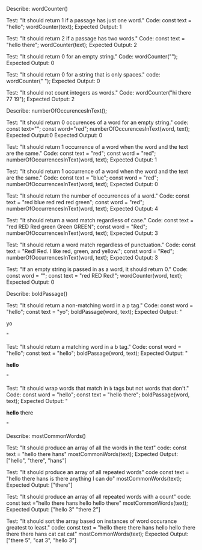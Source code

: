 Describe: wordCounter()

Test: "It should return 1 if a passage has just one word."
Code:
const text = "hello";
wordCounter(text);
Expected Output: 1

Test: "It should return 2 if a passage has two words."
Code:
const text = "hello there";
wordCounter(text);
Expected Output: 2

Test: "It should return 0 for an empty string."
Code: wordCounter("");
Expected Output: 0

Test: "It should return 0 for a string that is only spaces."
code: wordCounter("          ");
Expected Output: 0

Test: "It should not count integers as words."
Code: wordCounter("hi there 77 19");
Expected Output: 2



Describe: numberOfOccurencesInText();

Test: "It should return 0 occurences of a word for an empty string."
code:
const text="";
const word="red";
numberOfOccurencesInText(word, text);
Expected Output:0
Expected Output: 0

Test: "It should return 1 occurrence of a word when the word and the text are the same."
Code:
const text = "red";
const word = "red";
numberOfOccurrencesInText(word, text);
Expected Output: 1

Test: "It should return 1 occurrence of a word when the word and the text are the same."
Code:
const text = "blue";
const word = "red";
numberOfOccurrencesInText(word, text);
Expected Output: 0

Test: "It should return the number of occurrences of a word."
Code:
const text = "red blue red red red green";
const word = "red";
numberOfOccurrencesInText(word, text);
Expected Output: 4

Test: "It should return a word match regardless of case."
Code:
const text = "red RED Red green Green GREEN";
const word = "Red";
numberOfOccurrencesInText(word, text);
Expected Output: 3

Test: "It should return a word match regardless of punctuation."
Code:
const text = "Red! Red. I like red, green, and yellow.";
const word = "Red";
numberOfOccurrencesInText(word, text);
Expected Output: 3

Test: "If an empty string is passed in as a word, it should return 0."
Code:
const word = "";
const text = "red RED Red!";
wordCounter(word, text);
Expected Output: 0

Describe: boldPassage()

Test: "It should return a non-matching word in a p tag."
Code:
const word = "hello";
const text = "yo";
boldPassage(word, text);
Expected Output: "<p>yo</p>"

Test: "It should return a matching word in a b tag."
Code:
const word = "hello";
const text = "hello";
boldPassage(word, text);
Expected Output: "<p><b>hello</b></p>"

Test: "It should wrap words that match in `b` tags but not words that don't."
Code:
const word = "hello";
const text = "hello there";
boldPassage(word, text);
Expected Output: "<p><b>hello</b> there</p>"


Describe: mostCommonWords()

Test: "It should produce an array of all the words in the text"
code:
const text = "hello there hans"
mostCommonWords(text);
Expected Output: ["hello", "there", "hans"]

Test: "It should produce an array of all repeated words"
code
const text = "hello there hans is there anything I can do"
mostCommonWords(text);
Expected Output: ["there"]

Test: "It should produce an array of all repeated words with a count"
code:
const text ="hello there hans hello hello there"
mostCommonWords(text);
Expected Output: ["hello 3" "there 2"]

Test: "It should sort the array based on instances of word occurance greatest to least."
code:
const text = "hello there there hans hello hello there there there hans cat cat cat"
mostCommonWords(text);
Expected Output: ["there 5", "cat 3", "hello 3"]